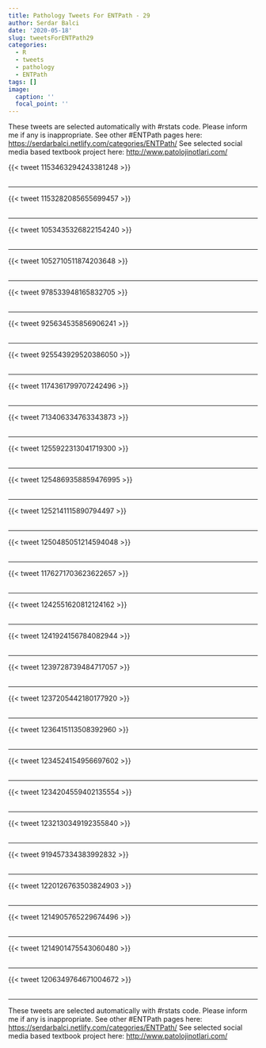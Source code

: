 ```yaml
---
title: Pathology Tweets For ENTPath - 29
author: Serdar Balci
date: '2020-05-18'
slug: tweetsForENTPath29
categories:
  - R
  - tweets
  - pathology
  - ENTPath
tags: []
image:
  caption: ''
  focal_point: ''
---
```



These tweets are selected automatically with #rstats code. Please inform me if any is inappropriate.
See other #ENTPath pages here: https://serdarbalci.netlify.com/categories/ENTPath/ 
See selected social media based textbook project here: http://www.patolojinotlari.com/

{{< tweet 1153463294243381248 >}}
<br>
<br>
<hr>
{{< tweet 1153282085655699457 >}}
<br>
<br>
<hr>
{{< tweet 1053435326822154240 >}}
<br>
<br>
<hr>
{{< tweet 1052710511874203648 >}}
<br>
<br>
<hr>
{{< tweet 978533948165832705 >}}
<br>
<br>
<hr>
{{< tweet 925634535856906241 >}}
<br>
<br>
<hr>
{{< tweet 925543929520386050 >}}
<br>
<br>
<hr>
{{< tweet 1174361799707242496 >}}
<br>
<br>
<hr>
{{< tweet 713406334763343873 >}}
<br>
<br>
<hr>
{{< tweet 1255922313041719300 >}}
<br>
<br>
<hr>
{{< tweet 1254869358859476995 >}}
<br>
<br>
<hr>
{{< tweet 1252141115890794497 >}}
<br>
<br>
<hr>
{{< tweet 1250485051214594048 >}}
<br>
<br>
<hr>
{{< tweet 1176271703623622657 >}}
<br>
<br>
<hr>
{{< tweet 1242551620812124162 >}}
<br>
<br>
<hr>
{{< tweet 1241924156784082944 >}}
<br>
<br>
<hr>
{{< tweet 1239728739484717057 >}}
<br>
<br>
<hr>
{{< tweet 1237205442180177920 >}}
<br>
<br>
<hr>
{{< tweet 1236415113508392960 >}}
<br>
<br>
<hr>
{{< tweet 1234524154956697602 >}}
<br>
<br>
<hr>
{{< tweet 1234204559402135554 >}}
<br>
<br>
<hr>
{{< tweet 1232130349192355840 >}}
<br>
<br>
<hr>
{{< tweet 919457334383992832 >}}
<br>
<br>
<hr>
{{< tweet 1220126763503824903 >}}
<br>
<br>
<hr>
{{< tweet 1214905765229674496 >}}
<br>
<br>
<hr>
{{< tweet 1214901475543060480 >}}
<br>
<br>
<hr>
{{< tweet 1206349764671004672 >}}
<br>
<br>
<hr>


These tweets are selected automatically with #rstats code. Please inform me if any is inappropriate.
See other #ENTPath pages here: https://serdarbalci.netlify.com/categories/ENTPath/ 
See selected social media based textbook project here: http://www.patolojinotlari.com/
